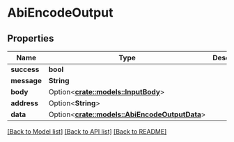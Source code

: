 # AbiEncodeOutput

## Properties

Name | Type | Description | Notes
------------ | ------------- | ------------- | -------------
**success** | **bool** |  | 
**message** | **String** |  | 
**body** | Option<[**crate::models::InputBody**](InputBody.md)> |  | [optional]
**address** | Option<**String**> |  | [optional]
**data** | Option<[**crate::models::AbiEncodeOutputData**](AbiEncodeOutput_data.md)> |  | [optional]

[[Back to Model list]](../README.md#documentation-for-models) [[Back to API list]](../README.md#documentation-for-api-endpoints) [[Back to README]](../README.md)


